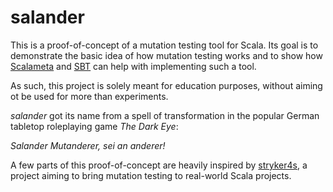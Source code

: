 # salander

This is a proof-of-concept of a mutation testing tool for Scala. Its goal is to demonstrate the basic idea of how mutation testing works and to show how [Scalameta](https://github.com/scalameta/scalameta) and [SBT](https://github.com/sbt/sbt) can help with implementing such a tool.

As such, this project is solely meant for education purposes, without aiming ot be used for more than experiments.

_salander_ got its name from a spell of transformation in the popular German tabletop roleplaying game _The Dark Eye_: 

_Salander Mutanderer, sei an anderer!_

A few parts of this proof-of-concept are heavily inspired by [stryker4s](https://github.com/stryker-mutator/stryker4s), a project aiming to bring mutation testing to real-world Scala projects.